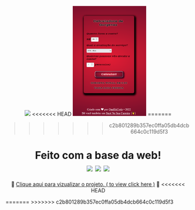 <div align="center">
<img src="https://start.onebitcode.com/images/start-logoggg.png" width="300px">
<<<<<<< HEAD
<img src="calculadoraresult.png" width="200px">
=======


>>>>>>> c2b801289b357ec0ffa05db4dcb664c0c119d5f3
<h1>Feito com a base da web!<br>
<img src="https://img.shields.io/badge/html5-%23E34F26.svg?style=for-the-badge&logo=html5&logoColor=white"/>
<img src="https://img.shields.io/badge/css3-%231572B6.svg?style=for-the-badge&logo=css3&logoColor=white"/>
<img src="https://img.shields.io/badge/javascript-%23323330.svg?style=for-the-badge&logo=javascript&logoColor=%23F7DF1E"/>
</h1>

📌 <a href="https://ingritedaiane.github.io/Calculadora-de-Gorjetas/" target="_blank"> Clique aqui para vizualizar o projeto. ( to view click here )</a> 📌
<<<<<<< HEAD
</div>
=======
</div>
>>>>>>> c2b801289b357ec0ffa05db4dcb664c0c119d5f3
